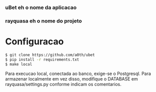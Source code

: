 ### **uBet** eh o nome da aplicacao
### **rayquasa** eh o nome do projeto
# Configuracao
```sh
$ git clone https://github.com/a0th/ubet
$ pip install -r requirements.txt
$ make local
```
Para execucao local, conectada ao banco, exige-se o Postgresql.
Para armazenar localmente em vez disso, modifique o DATABASE em rayquasa/settings.py conforme indicam os comentarios.
